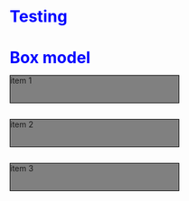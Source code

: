 # Testing 
<html>
<head> 
<meta charset="utf-8">
<title> box model </title>
<style>
*{box-sizing: border-box;
   margin: 0px;
   padding: 0px;}
h1 {color: blue;}
p {width: 300px;
   height: 50px;
   border: 1px solid black;
   background-color: grey;
   float: left;}        
#p1{}
#p2{}
#p3{}
</style>
</head>
  
<body> 
<h1> Box model </h1>
<div>
<p id="p1">item 1</p>
<p id="p2">item 2</p>
<p id="p3">item 3</p>
</div>
 
</body>
</html>
